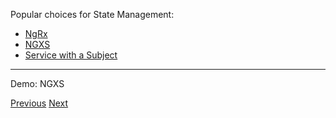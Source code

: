 Popular choices for State Management:

* [NgRx](https://ngrx.io/)
* [NGXS](https://www.ngxs.io/)
* [Service with a Subject](https://blog.angular-university.io/how-to-build-angular2-apps-using-rxjs-observable-data-services-pitfalls-to-avoid/)

---

Demo: NGXS

[Previous](./3.md) [Next](./5.md)